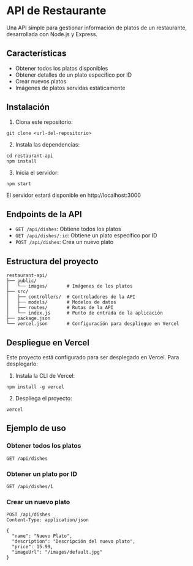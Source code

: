 # API de Restaurante

Una API simple para gestionar información de platos de un restaurante, desarrollada con Node.js y Express.

## Características

- Obtener todos los platos disponibles
- Obtener detalles de un plato específico por ID
- Crear nuevos platos
- Imágenes de platos servidas estáticamente

## Instalación

1. Clona este repositorio:
```
git clone <url-del-repositorio>
```

2. Instala las dependencias:
```
cd restaurant-api
npm install
```

3. Inicia el servidor:
```
npm start
```

El servidor estará disponible en http://localhost:3000

## Endpoints de la API

- `GET /api/dishes`: Obtiene todos los platos
- `GET /api/dishes/:id`: Obtiene un plato específico por ID
- `POST /api/dishes`: Crea un nuevo plato

## Estructura del proyecto

```
restaurant-api/
├── public/
│   └── images/       # Imágenes de los platos
├── src/
│   ├── controllers/  # Controladores de la API
│   ├── models/       # Modelos de datos
│   ├── routes/       # Rutas de la API
│   └── index.js      # Punto de entrada de la aplicación
├── package.json
└── vercel.json       # Configuración para despliegue en Vercel
```

## Despliegue en Vercel

Este proyecto está configurado para ser desplegado en Vercel. Para desplegarlo:

1. Instala la CLI de Vercel:
```
npm install -g vercel
```

2. Despliega el proyecto:
```
vercel
```

## Ejemplo de uso

### Obtener todos los platos

```
GET /api/dishes
```

### Obtener un plato por ID

```
GET /api/dishes/1
```

### Crear un nuevo plato

```
POST /api/dishes
Content-Type: application/json

{
  "name": "Nuevo Plato",
  "description": "Descripción del nuevo plato",
  "price": 15.99,
  "imageUrl": "/images/default.jpg"
}
```